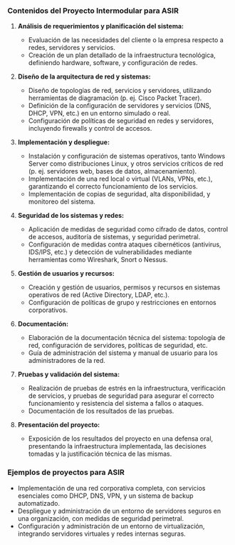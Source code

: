 
### Contenidos del Proyecto Intermodular para ASIR

1. **Análisis de requerimientos y planificación del sistema:**    
    - Evaluación de las necesidades del cliente o la empresa respecto a redes, servidores y servicios.
    - Creación de un plan detallado de la infraestructura tecnológica, definiendo hardware, software, y configuración de redes.
    
2. **Diseño de la arquitectura de red y sistemas:**    
    - Diseño de topologías de red, servicios y servidores, utilizando herramientas de diagramación (p. ej. Cisco Packet Tracer).
    - Definición de la configuración de servidores y servicios (DNS, DHCP, VPN, etc.) en un entorno simulado o real.
    - Configuración de políticas de seguridad en redes y servidores, incluyendo firewalls y control de accesos.
    
3. **Implementación y despliegue:**    
    - Instalación y configuración de sistemas operativos, tanto Windows Server como distribuciones Linux, y otros servicios críticos de red (p. ej. servidores web, bases de datos, almacenamiento).
    - Implementación de una red local o virtual (VLANs, VPNs, etc.), garantizando el correcto funcionamiento de los servicios.
    - Implementación de copias de seguridad, alta disponibilidad, y monitoreo del sistema.
    
4. **Seguridad de los sistemas y redes:**    
    - Aplicación de medidas de seguridad como cifrado de datos, control de accesos, auditoría de sistemas, y seguridad perimetral.
    - Configuración de medidas contra ataques cibernéticos (antivirus, IDS/IPS, etc.) y detección de vulnerabilidades mediante herramientas como Wireshark, Snort o Nessus.
    
5. **Gestión de usuarios y recursos:**    
    - Creación y gestión de usuarios, permisos y recursos en sistemas operativos de red (Active Directory, LDAP, etc.).
    - Configuración de políticas de grupo y restricciones en entornos corporativos.
    
6. **Documentación:**    
    - Elaboración de la documentación técnica del sistema: topología de red, configuración de servidores, políticas de seguridad, etc.
    - Guía de administración del sistema y manual de usuario para los administradores de la red.
    
7. **Pruebas y validación del sistema:**    
    - Realización de pruebas de estrés en la infraestructura, verificación de servicios, y pruebas de seguridad para asegurar el correcto funcionamiento y resistencia del sistema a fallos o ataques.
    - Documentación de los resultados de las pruebas.
    
8. **Presentación del proyecto:**    
    - Exposición de los resultados del proyecto en una defensa oral, presentando la infraestructura implementada, las decisiones tomadas y la justificación técnica de las mismas.

### Ejemplos de proyectos para ASIR

- Implementación de una red corporativa completa, con servicios esenciales como DHCP, DNS, VPN, y un sistema de backup automatizado.
- Despliegue y administración de un entorno de servidores seguros en una organización, con medidas de seguridad perimetral.
- Configuración y administración de un entorno de virtualización, integrando servidores virtuales y redes internas seguras.
